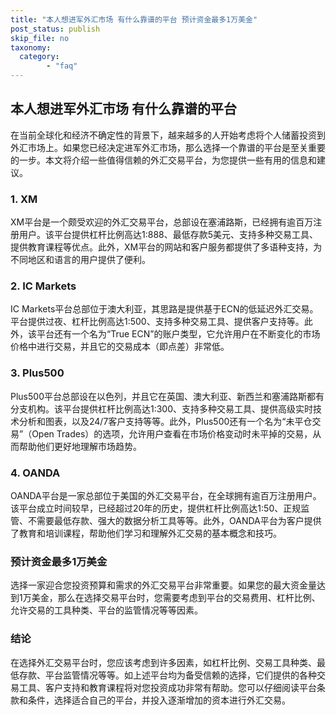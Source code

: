 ```yaml
---
title: "本人想进军外汇市场 有什么靠谱的平台 预计资金最多1万美金"
post_status: publish
skip_file: no
taxonomy:
  category:
        - "faq"
---
```


## 本人想进军外汇市场 有什么靠谱的平台

在当前全球化和经济不确定性的背景下，越来越多的人开始考虑将个人储蓄投资到外汇市场上。如果您已经决定进军外汇市场，那么选择一个靠谱的平台是至关重要的一步。本文将介绍一些值得信赖的外汇交易平台，为您提供一些有用的信息和建议。

### 1\. XM

XM平台是一个颇受欢迎的外汇交易平台，总部设在塞浦路斯，已经拥有逾百万注册用户。该平台提供杠杆比例高达1:888、最低存款5美元、支持多种交易工具、提供教育课程等优点。此外，XM平台的网站和客户服务都提供了多语种支持，为不同地区和语言的用户提供了便利。

### 2\. IC Markets

IC Markets平台总部位于澳大利亚，其思路是提供基于ECN的低延迟外汇交易。平台提供过夜、杠杆比例高达1:500、支持多种交易工具、提供客户支持等。此外，该平台还有一个名为“True ECN”的账户类型，它允许用户在不断变化的市场价格中进行交易，并且它的交易成本（即点差）非常低。

### 3\. Plus500

Plus500平台总部设在以色列，并且它在英国、澳大利亚、新西兰和塞浦路斯都有分支机构。该平台提供杠杆比例高达1:300、支持多种交易工具、提供高级实时技术分析和图表，以及24/7客户支持等等。此外，Plus500还有一个名为“未平仓交易”（Open Trades）的选项，允许用户查看在市场价格变动时未平掉的交易，从而帮助他们更好地理解市场趋势。

### 4\. OANDA

OANDA平台是一家总部位于美国的外汇交易平台，在全球拥有逾百万注册用户。该平台成立时间较早，已经超过20年的历史，提供杠杆比例高达1:50、正规监管、不需要最低存款、强大的数据分析工具等等。此外，OANDA平台为客户提供了教育和培训课程，帮助他们学习和理解外汇交易的基本概念和技巧。

### 预计资金最多1万美金

选择一家迎合您投资预算和需求的外汇交易平台非常重要。如果您的最大资金量达到1万美金，那么在选择交易平台时，您需要考虑到平台的交易费用、杠杆比例、允许交易的工具种类、平台的监管情况等等因素。

### 结论

在选择外汇交易平台时，您应该考虑到许多因素，如杠杆比例、交易工具种类、最低存款、平台监管情况等等。如上述平台均为备受信赖的选择，它们提供的各种交易工具、客户支持和教育课程将对您投资成功非常有帮助。您可以仔细阅读平台条款和条件，选择适合自己的平台，并投入逐渐增加的资本进行外汇交易。

